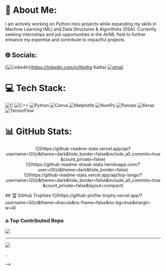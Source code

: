 # 💫 About Me:
I am actively working on Python mini-projects while expanding my skills in Machine Learning (ML) and Data Structures & Algorithms (DSA). Currently seeking internships and job opportunities in the AI/ML field to further enhance my expertise and contribute to impactful projects.


## 🌐 Socials:
[![LinkedIn](https://img.shields.io/badge/LinkedIn-%230077B5.svg?logo=linkedin&logoColor=white)](https://linkedin.com/in/Nistha Kalita) [![email](https://img.shields.io/badge/Email-D14836?logo=gmail&logoColor=white)](mailto:kalitanistha2@gmail.com) 

# 💻 Tech Stack:
![C](https://img.shields.io/badge/c-%2300599C.svg?style=for-the-badge&logo=c&logoColor=white) ![C++](https://img.shields.io/badge/c++-%2300599C.svg?style=for-the-badge&logo=c%2B%2B&logoColor=white) ![Python](https://img.shields.io/badge/python-3670A0?style=for-the-badge&logo=python&logoColor=ffdd54) ![Canva](https://img.shields.io/badge/Canva-%2300C4CC.svg?style=for-the-badge&logo=Canva&logoColor=white) ![Matplotlib](https://img.shields.io/badge/Matplotlib-%23ffffff.svg?style=for-the-badge&logo=Matplotlib&logoColor=black) ![NumPy](https://img.shields.io/badge/numpy-%23013243.svg?style=for-the-badge&logo=numpy&logoColor=white) ![Pandas](https://img.shields.io/badge/pandas-%23150458.svg?style=for-the-badge&logo=pandas&logoColor=white) ![Keras](https://img.shields.io/badge/Keras-%23D00000.svg?style=for-the-badge&logo=Keras&logoColor=white) ![TensorFlow](https://img.shields.io/badge/TensorFlow-%23FF6F00.svg?style=for-the-badge&logo=TensorFlow&logoColor=white)
# 📊 GitHub Stats:
<p align="center">
![](https://github-readme-stats.vercel.app/api?username=G0zi&theme=dark&hide_border=false&include_all_commits=true&count_private=false)<br/>
![](https://github-readme-streak-stats.herokuapp.com/?user=G0zi&theme=dark&hide_border=false)<br/>
![](https://github-readme-stats.vercel.app/api/top-langs/?username=G0zi&theme=dark&hide_border=false&include_all_commits=true&count_private=false&layout=compact)
</p>
## 🏆 GitHub Trophies
![](https://github-profile-trophy.vercel.app/?username=G0zi&theme=dracula&no-frame=false&no-bg=true&margin-w=4)

### 🔝 Top Contributed Repo
![](https://github-contributor-stats.vercel.app/api?username=G0zi&limit=5&theme=dark&combine_all_yearly_contributions=true)

---
[![](https://visitcount.itsvg.in/api?id=G0zi&icon=3&color=2)](https://visitcount.itsvg.in)

<!-- Proudly created with GPRM ( https://gprm.itsvg.in ) -->..
-->

